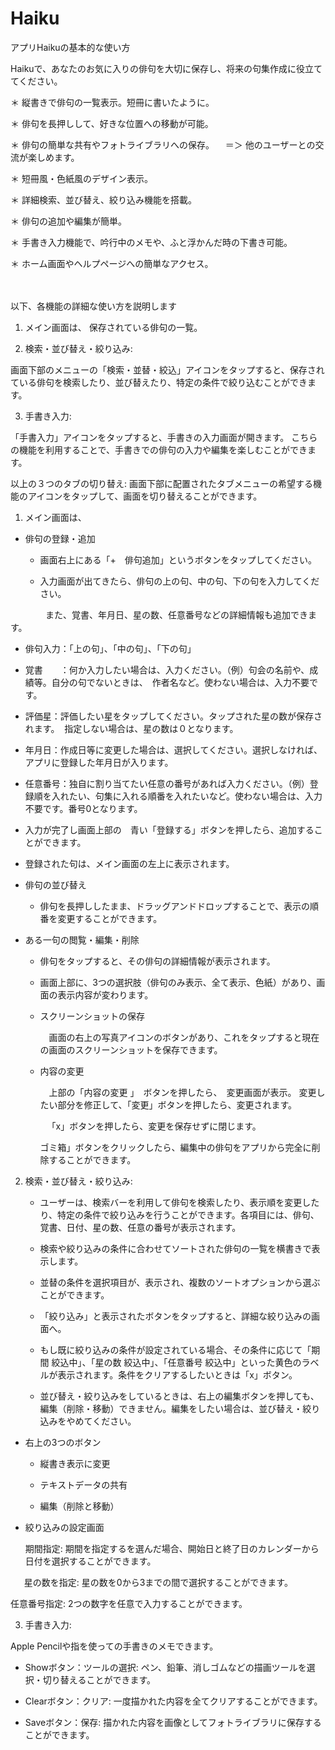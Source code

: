 # Haiku
アプリHaikuの基本的な使い方

Haikuで、あなたのお気に入りの俳句を大切に保存し、将来の句集作成に役立ててください。

＊ 縦書きで俳句の一覧表示。短冊に書いたように。

＊ 俳句を長押しして、好きな位置への移動が可能。

＊ 俳句の簡単な共有やフォトライブラリへの保存。
　＝＞ 他のユーザーとの交流が楽しめます。
 
＊ 短冊風・色紙風のデザイン表示。

＊ 詳細検索、並び替え、絞り込み機能を搭載。

＊ 俳句の追加や編集が簡単。

＊ 手書き入力機能で、吟行中のメモや、ふと浮かんだ時の下書き可能。

＊ ホーム画面やヘルプページへの簡単なアクセス。

　　　　　　

以下、各機能の詳細な使い方を説明します


1. メイン画面は、
保存されている俳句の一覧。

2. 検索・並び替え・絞り込み:
   
画面下部のメニューの「検索・並替・絞込」アイコンをタップすると、保存されている俳句を検索したり、並び替えたり、特定の条件で絞り込むことができます。

3. 手書き入力:
   
「手書入力」アイコンをタップすると、手書きの入力画面が開きます。
こちらの機能を利用することで、手書きでの俳句の入力や編集を楽しむことができます。


以上の３つのタブの切り替え:
画面下部に配置されたタブメニューの希望する機能のアイコンをタップして、画面を切り替えることができます。


1. メイン画面は、
   
* 俳句の登録・追加
  
    * 画面右上にある「+　俳句追加」というボタンをタップしてください。
      
    * 入力画面が出てきたら、俳句の上の句、中の句、下の句を入力してください。
      
　　　　また、覚書、年月日、星の数、任意番号などの詳細情報も追加できます。  
    
* 俳句入力：「上の句」、「中の句」、「下の句」
  
* 覚書　　：何か入力したい場合は、入力ください。（例）句会の名前や、成績等。自分の句でないときは、　作者名など。使わない場合は、入力不要です。
  
* 評価星：評価したい星をタップしてください。タップされた星の数が保存されます。  指定しない場合は、星の数は０となります。

* 年月日：作成日等に変更した場合は、選択してください。選択しなければ、アプリに登録した年月日が入ります。
  
* 任意番号：独自に割り当てたい任意の番号があれば入力ください。（例）登録順を入れたい、句集に入れる順番を入れたいなど。使わない場合は、入力不要です。番号0となります。
  
* 入力が完了し画面上部の　青い「登録する」ボタンを押したら、追加することができます。
  
* 登録された句は、メイン画面の左上に表示されます。
  
* 俳句の並び替え
  
    * 俳句を長押ししたまま、ドラッグアンドドロップすることで、表示の順番を変更することができます。
      
* ある一句の閲覧・編集・削除
  
    * 俳句をタップすると、その俳句の詳細情報が表示されます。
      
    * 画面上部に、3つの選択肢（俳句のみ表示、全て表示、色紙）があり、画面の表示内容が変わります。
      
    * スクリーンショットの保存

      　画面の右上の写真アイコンのボタンがあり、これをタップすると現在の画面のスクリーンショットを保存できます。
      
    * 内容の変更
      
      　上部の「内容の変更 」　ボタンを押したら、　変更画面が表示。 変更したい部分を修正して、「変更」ボタンを押したら、変更されます。

       　「x」ボタンを押したら、変更を保存せずに閉じます。
    
        ゴミ箱」ボタンをクリックしたら、編集中の俳句をアプリから完全に削除することができます。

2. 検索・並び替え・絞り込み:
   
    * ユーザーは、検索バーを利用して俳句を検索したり、表示順を変更したり、特定の条件で絞り込みを行うことができます。各項目には、俳句、覚書、日付、星の数、任意の番号が表示されます。
      
    * 検索や絞り込みの条件に合わせてソートされた俳句の一覧を横書きで表示します。
      
    * 並替の条件を選択項目が、表示され、複数のソートオプションから選ぶことができます。
      
    * 「絞り込み」と表示されたボタンをタップすると、詳細な絞り込みの画面へ。
      
    * もし既に絞り込みの条件が設定されている場合、その条件に応じて「期間 絞込中」、「星の数 絞込中」、「任意番号 絞込中」といった黄色のラベルが表示されます。条件をクリアするしたいときは「x」ボタン。
      
    * 並び替え・絞り込みをしているときは、右上の編集ボタンを押しても、編集（削除・移動）できません。編集をしたい場合は、並び替え・絞り込みをやめてください。
    
* 右上の3つのボタン
  
    * 縦書き表示に変更
      
    * テキストデータの共有
      
    * 編集（削除と移動）
      
* 絞り込みの設定画面

    期間指定: 期間を指定するを選んだ場合、開始日と終了日のカレンダーから日付を選択することができます。

  　 星の数を指定: 星の数を0から3までの間で選択することができます。   
   
   任意番号指定: 2つの数字を任意で入力することができます。
   
3. 手書き入力:
   
Apple Pencilや指を使っての手書きのメモできます。

* Showボタン：ツールの選択: ペン、鉛筆、消しゴムなどの描画ツールを選択・切り替えることができます。
  
* Clearボタン：クリア: 一度描かれた内容を全てクリアすることができます。
  
* Saveボタン：保存: 描かれた内容を画像としてフォトライブラリに保存することができます。
  



